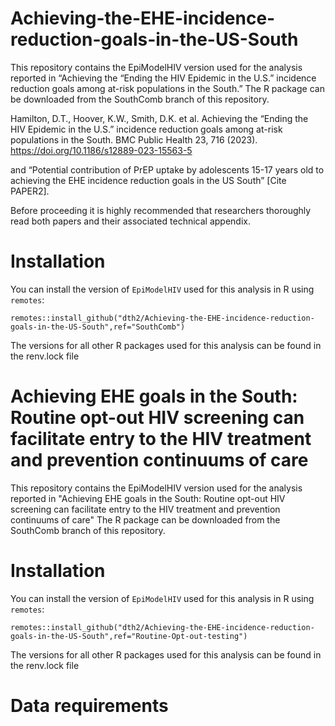 # Achieving-the-EHE-incidence-reduction-goals-in-the-US-South
This repository contains the EpiModelHIV version used for the analysis reported in “Achieving the “Ending the HIV Epidemic in the U.S.” incidence reduction goals among at-risk populations in the South.” The R package can be downloaded from the SouthComb branch of this repository.

Hamilton, D.T., Hoover, K.W., Smith, D.K. et al. Achieving the “Ending the HIV Epidemic in the U.S.” incidence reduction goals among at-risk populations in the South. BMC Public Health 23, 716 (2023). https://doi.org/10.1186/s12889-023-15563-5

and “Potential contribution of PrEP uptake by adolescents 15-17 years old to achieving the EHE incidence reduction goals in the US South” [Cite PAPER2]. 

Before proceeding it is highly recommended that researchers thoroughly read both papers and their associated technical appendix. 

# Installation

You can install the version of `EpiModelHIV` used for this analysis in R using `remotes`:
```
remotes::install_github("dth2/Achieving-the-EHE-incidence-reduction-goals-in-the-US-South",ref="SouthComb")
```

The versions for all other R packages used for this analysis can be found in the renv.lock file


# Achieving EHE goals in the South: Routine opt-out HIV screening can facilitate entry to the HIV treatment and prevention continuums of care
This repository contains the EpiModelHIV version used for the analysis reported in "Achieving EHE goals in the South: Routine opt-out HIV screening can facilitate entry to the HIV treatment and prevention continuums of care" The R package can be downloaded from the SouthComb branch of this repository.

# Installation

You can install the version of `EpiModelHIV` used for this analysis in R using `remotes`:
```
remotes::install_github("dth2/Achieving-the-EHE-incidence-reduction-goals-in-the-US-South",ref="Routine-Opt-out-testing")
```

The versions for all other R packages used for this analysis can be found in the renv.lock file

# Data requirements

